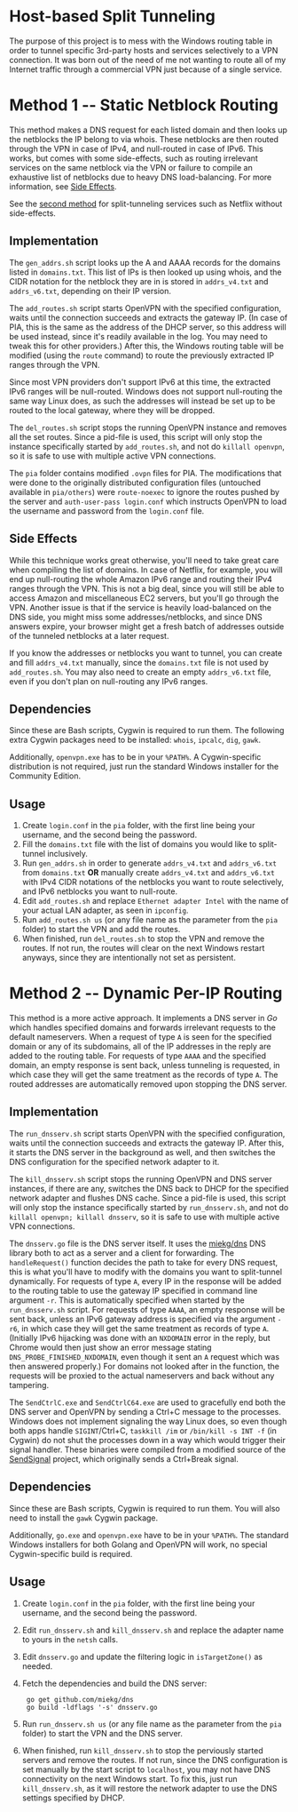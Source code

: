 # Host-based Split Tunneling

The purpose of this project is to mess with the Windows routing table in order to tunnel specific 3rd-party hosts and services selectively to a VPN connection. It was born out of the need of me not wanting to route all of my Internet traffic through a commercial VPN just because of a single service.

# Method 1 -- Static Netblock Routing

This method makes a DNS request for each listed domain and then looks up the netblocks the IP belong to via whois. These netblocks are then routed through the VPN in case of IPv4, and null-routed in case of IPv6. This works, but comes with some side-effects, such as routing irrelevant services on the same netblock via the VPN or failure to compile an exhaustive list of netblocks due to heavy DNS load-balancing. For more information, see [Side Effects](#side-effects).

See the [second method](#method-2----dynamic-per-ip-routing) for split-tunneling services such as Netflix without side-effects.

## Implementation

The `gen_addrs.sh` script looks up the A and AAAA records for the domains listed in `domains.txt`. This list of IPs is then looked up using whois, and the CIDR notation for the netblock they are in is stored in `addrs_v4.txt` and `addrs_v6.txt`, depending on their IP version.

The `add_routes.sh` script starts OpenVPN with the specified configuration, waits until the connection succeeds and extracts the gateway IP. (In case of PIA, this is the same as the address of the DHCP server, so this address will be used instead, since it's readily available in the log. You may need to tweak this for other providers.) After this, the Windows routing table will be modified (using the `route` command) to route the previously extracted IP ranges through the VPN.

Since most VPN providers don't support IPv6 at this time, the extracted IPv6 ranges will be null-routed. Windows does not support null-routing the same way Linux does, as such the addresses will instead be set up to be routed to the local gateway, where they will be dropped.

The `del_routes.sh` script stops the running OpenVPN instance and removes all the set routes. Since a pid-file is used, this script will only stop the instance specifically started by `add_routes.sh`, and not do `killall openvpn`, so it is safe to use with multiple active VPN connections.

The `pia` folder contains modified `.ovpn` files for PIA. The modifications that were done to the originally distributed configuration files (untouched available in `pia/others`) were `route-noexec` to ignore the routes pushed by the server and `auth-user-pass login.conf` which instructs OpenVPN to load the username and password from the `login.conf` file.

## Side Effects

While this technique works great otherwise, you'll need to take great care when compiling the list of domains. In case of Netflix, for example, you will end up null-routing the whole Amazon IPv6 range and routing their IPv4 ranges through the VPN. This is not a big deal, since you will still be able to access Amazon and miscellaneous EC2 servers, but you'll go through the VPN. Another issue is that if the service is heavily load-balanced on the DNS side, you might miss some addresses/netblocks, and since DNS answers expire, your browser might get a fresh batch of addresses outside of the tunneled netblocks at a later request.

If you know the addresses or netblocks you want to tunnel, you can create and fill `addrs_v4.txt` manually, since the `domains.txt` file is not used by `add_routes.sh`. You may also need to create an empty `addrs_v6.txt` file, even if you don't plan on null-routing any IPv6 ranges.

## Dependencies

Since these are Bash scripts, Cygwin is required to run them. The following extra Cygwin packages need to be installed: `whois`, `ipcalc`, `dig`, `gawk`.

Additionally, `openvpn.exe` has to be in your `%PATH%`. A Cygwin-specific distribution is not required, just run the standard Windows installer for the Community Edition.

## Usage

1. Create `login.conf` in the `pia` folder, with the first line being your username, and the second being the password.
2. Fill the `domains.txt` file with the list of domains you would like to split-tunnel inclusively.
3. Run `gen_addrs.sh` in order to generate `addrs_v4.txt` and `addrs_v6.txt` from `domains.txt` **OR** manually create `addrs_v4.txt` and `addrs_v6.txt` with IPv4 CIDR notations of the netblocks you want to route selectively, and IPv6 netblocks you want to null-route.
4. Edit `add_routes.sh` and replace `Ethernet adapter Intel` with the name of your actual LAN adapter, as seen in `ipconfig`.
5. Run `add_routes.sh us` (or any file name as the parameter from the `pia` folder) to start the VPN and add the routes.
6. When finished, run `del_routes.sh` to stop the VPN and remove the routes. If not run, the routes will clear on the next Windows restart anyways, since they are intentionally not set as persistent.

# Method 2 -- Dynamic Per-IP Routing

This method is a more active approach. It implements a DNS server in _Go_ which handles specified domains and forwards irrelevant requests to the default nameservers. When a request of type `A` is seen for the specified domain or any of its subdomains, all of the IP addresses in the reply are added to the routing table. For requests of type `AAAA` and the specified domain, an empty response is sent back, unless tunneling is requested, in which case they will get the same treatment as the records of type `A`. The routed addresses are automatically removed upon stopping the DNS server.

## Implementation

The `run_dnsserv.sh` script starts OpenVPN with the specified configuration, waits until the connection succeeds and extracts the gateway IP. After this, it starts the DNS server in the background as well, and then switches the DNS configuration for the specified network adapter to it.

The `kill_dnsserv.sh` script stops the running OpenVPN and DNS server instances, if there are any, switches the DNS back to DHCP for the specified network adapter and flushes DNS cache. Since a pid-file is used, this script will only stop the instance specifically started by `run_dnsserv.sh`, and not do `killall openvpn; killall dnsserv`, so it is safe to use with multiple active VPN connections.

The `dnsserv.go` file is the DNS server itself. It uses the [miekg/dns](http://github.com/miekg/dns) DNS library both to act as a server and a client for forwarding. The `handleRequest()` function decides the path to take for every DNS request, this is what you'll have to modify with the domains you want to split-tunnel dynamically. For requests of type `A`, every IP in the response will be added to the routing table to use the gateway IP specified in command line argument `-r`. This is automatically specified when started by the `run_dnsserv.sh` script. For requests of type `AAAA`, an empty response will be sent back, unless an IPv6 gateway address is specified via the argument `-r6`, in which case they will get the same treatment as records of type `A`. (Initially IPv6 hijacking was done with an `NXDOMAIN` error in the reply, but Chrome would then just show an error message stating `DNS_PROBE_FINISHED_NXDOMAIN`, even though it sent an `A` request which was then answered properly.) For domains not looked after in the function, the requests will be proxied to the actual nameservers and back without any tampering.

The `SendCtrlC.exe` and `SendCtrlC64.exe` are used to gracefully end both the DNS server and OpenVPN by sending a Ctrl+C message to the processes. Windows does not implement signaling the way Linux does, so even though both apps handle `SIGINT`/Ctrl+C, `taskkill /im` or `/bin/kill -s INT -f` (in Cygwin) do not shut the processes down in a way which would trigger their signal handler. These binaries were compiled from a modified source of the [SendSignal](http://www.latenighthacking.com/projects/2003/sendsignal/) project, which originally sends a Ctrl+Break signal.

## Dependencies

Since these are Bash scripts, Cygwin is required to run them. You will also need to install the `gawk` Cygwin package.

Additionally, `go.exe` and `openvpn.exe` have to be in your `%PATH%`. The standard Windows installers for both Golang and OpenVPN will work, no special Cygwin-specific build is required.

## Usage

1. Create `login.conf` in the `pia` folder, with the first line being your username, and the second being the password.
2. Edit `run_dnsserv.sh` and `kill_dnsserv.sh` and replace the adapter name to yours in the `netsh` calls.
3. Edit `dnsserv.go` and update the filtering logic in `isTargetZone()` as needed.
4. Fetch the dependencies and build the DNS server:

        go get github.com/miekg/dns
        go build -ldflags '-s' dnsserv.go

5. Run `run_dnsserv.sh us` (or any file name as the parameter from the `pia` folder) to start the VPN and the DNS server.
6. When finished, run `kill_dnsserv.sh` to stop the perviously started servers and remove the routes. If not run, since the DNS configuration is set manually by the start script to `localhost`, you may not have DNS connectivity on the next Windows start. To fix this, just run `kill_dnsserv.sh`, as it will restore the network adapter to use the DNS settings specified by DHCP.